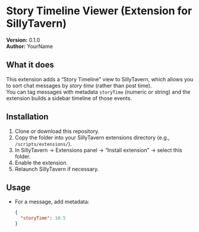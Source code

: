 # Story Timeline Viewer (Extension for SillyTavern)

**Version:** 0.1.0  
**Author:** YourName

## What it does  
This extension adds a “Story Timeline” view to SillyTavern, which allows you to sort chat messages by *story time* (rather than post time).  
You can tag messages with metadata `storyTime` (numeric or string) and the extension builds a sidebar timeline of those events.

## Installation  
1. Clone or download this repository.  
2. Copy the folder into your SillyTavern extensions directory (e.g., `/scripts/extensions/`).  
3. In SillyTavern → Extensions panel → “Install extension” → select this folder.  
4. Enable the extension.  
5. Relaunch SillyTavern if necessary.

## Usage  
- For a message, add metadata:
  ```json
  {
    "storyTime": 10.5
  }
